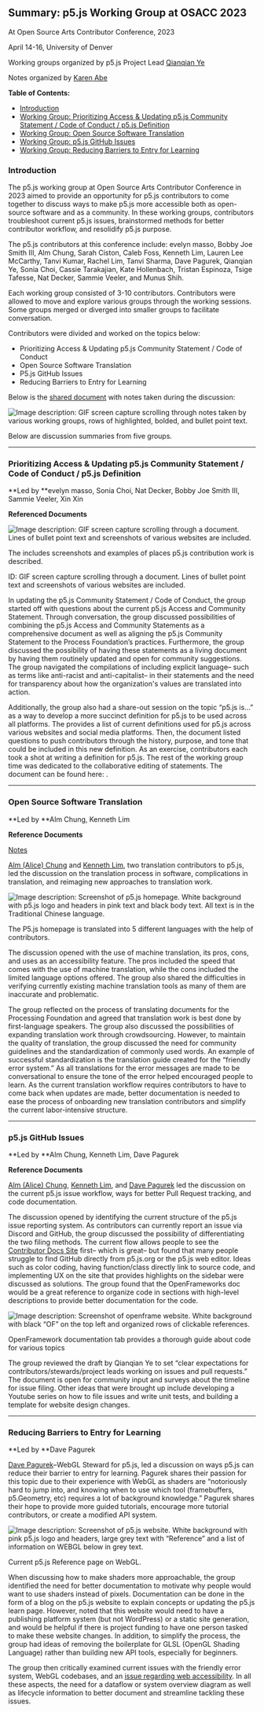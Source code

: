 ## **Summary: p5.js Working Group at OSACC 2023**

At Open Source Arts Contributor Conference, 2023

April 14-16, University of Denver

Working groups organized by p5.js Project Lead [Qianqian Ye](https://qianqian-ye.com/)

Notes organized by [Karen Abe](www.karenabe.com)

**Table of Contents:**
* [Introduction](#introduction)
* [Working Group: Prioritizing Access & Updating p5.js Community Statement / Code of Conduct / p5.js Definition](#)
* [Working Group: Open Source Software Translation](#)
* [Working Group: p5.js GitHub Issues](#)
* [Working Group: Reducing Barriers to Entry for Learning]()


### **Introduction**

The p5.js working group at Open Source Arts Contributor Conference in 2023 aimed to provide an opportunity for p5.js contributors to come together to discuss ways to make p5.js more accessible both as open-source software and as a community. In these working groups, contributors troubleshoot current p5.js issues, brainstormed methods for better contributor workflow, and resolidify p5.js purpose.

The p5.js contributors at this conference include: evelyn masso, Bobby Joe Smith III, Alm Chung, Sarah Ciston, Caleb Foss, Kenneth Lim, Lauren Lee McCarthy, Tanvi Kumar, Rachel Lim, Tanvi Sharma, Dave Pagurek, Qianqian Ye, Sonia Choi, Cassie Tarakajian, Kate Hollenbach, Tristan Espinoza, Tsige Tafesse, Nat Decker, Sammie Veeler, and Munus Shih.

Each working group consisted of 3-10 contributors. Contributors were allowed to move and explore various groups through the working sessions. Some groups merged or diverged into smaller groups to facilitate conversation.

Contributors were divided and worked on the topics below:



* Prioritizing Access & Updating p5.js Community Statement / Code of Conduct
* Open Source Software Translation
* P5.js GitHub Issues
* Reducing Barriers to Entry for Learning

Below is the [shared document](https://docs.google.com/document/d/1FkvaVczYpFQA6nShaciGCKdPuDoHQYSbv9K7On2yEv8/edit) with notes taken during the discussion:


![Image description: GIF screen capture scrolling through notes taken by various working groups, rows of highlighted, bolded, and bullet point text.](../0-images/wg-scroll.gif)


Below are discussion summaries from five groups.


---


### **Prioritizing Access & Updating p5.js Community Statement / Code of Conduct / p5.js Definition**

**Led by **evelyn masso, Sonia Choi, Nat Decker, Bobby Joe Smith III, Sammie Veeler, Xin Xin

**Referenced Documents**



![Image description: GIF screen capture scrolling through a document. Lines of bullet point text and screenshots of various websites are included.](../0-images/wg-scroll2.gif)


The  includes screenshots and examples of places p5.js contribution work is described.

ID: GIF screen capture scrolling through a document. Lines of bullet point text and screenshots of various websites are included.

In updating the p5.js Community Statement / Code of Conduct, the group started off with questions about the current p5.js Access and Community Statement. Through conversation, the group discussed possibilities of combining the p5.js Access and Community Statements as a comprehensive document as well as aligning the p5.js Community Statement to the Process Foundation’s practices. Furthermore, the group discussed the possibility of having these statements as a living document by having them routinely updated and open for community suggestions. The group navigated the compilations of including explicit language– such as terms like anti-racist and anti-capitalist– in their statements and the need for transparency about how the organization's values are translated into action.

Additionally, the group also had a share-out session on the topic “p5.js is…” as a way to develop a more succinct definition for p5.js to be used across all platforms. The  provides a list of current definitions used for p5.js across various websites and social media platforms. Then, the document listed questions to push contributors through the history, purpose, and tone that could be included in this new definition. As an exercise, contributors each took a shot at writing a definition for p5.js. The rest of the working group time was dedicated to the collaborative editing of statements. The document can be found here: . 


---


### **Open Source Software Translation**

**Led by **Alm Chung, Kenneth Lim

**Reference Documents**

[Notes](http://docs.clinicopensourcearts.org/p/GInsVRShRFnm7D1kdB-t)

[Alm (Alice) Chung](https://almchung.github.io/) and [Kenneth Lim](https://limzykenneth.com/), two translation contributors to p5.js, led the discussion on the translation process in software, complications in translation, and reimaging new approaches to translation work. 


![Image description: Screenshot of p5.js homepage. White background with p5.js logo and headers in pink text and black body text. All text is in the Traditional Chinese language. ](../0-images/wg-translation.png)


The P5.js homepage is translated into 5 different languages with the help of contributors.


The discussion opened with the use of machine translation, its pros, cons, and uses as an accessibility feature. The pros included the speed that comes with the use of machine translation, while the cons included the limited language options offered. The group also shared the difficulties in verifying currently existing machine translation tools as many of them are inaccurate and problematic.

The group reflected on the process of translating documents for the Processing Foundation and agreed that translation work is best done by first-language speakers. The group also discussed the possibilities of expanding translation work through crowdsourcing. However, to maintain the quality of translation, the group discussed the need for community guidelines and the standardization of commonly used words. An example of successful standardization is the translation guide created for the “friendly error system.” As all translations for the error messages are made to be conversational to ensure the tone of the error helped encouraged people to learn. As the current translation workflow requires contributors to have to come back when updates are made, better documentation is needed to ease the process of onboarding new translation contributors and simplify the current labor-intensive structure.


---


### **p5.js GitHub Issues**

**Led by **Alm Chung, Kenneth Lim, Dave Pagurek

**Reference Documents**



[Alm (Alice) Chung](https://almchung.github.io/), [Kenneth Lim](https://limzykenneth.com/), and [Dave Pagurek](https://www.davepagurek.com/) led the discussion on the current p5.js issue workflow, ways for better Pull Request tracking, and code documentation.

The discussion opened by identifying the current structure of the p5.js issue reporting system. As contributors can currently report an issue via Discord and GitHub, the group discussed the possibility of differentiating the two filing methods. The current flow allows people to see the [Contributor Docs Site](https://p5js.org/contributor-docs/#/) first– which is great– but found that many people struggle to find GitHub directly from p5.js.org or the p5.js web editor. Ideas such as color coding, having function/class directly link to source code, and implementing UX on the site that provides highlights on the sidebar were discussed as solutions. The group found that the OpenFrameworks doc would be a great reference to organize code in sections with high-level descriptions to provide better documentation for the code.


![Image description: Screenshot of openframe website. White background with black “OF” on the top left and organized rows of clickable references. ](../0-images/wg-of.png)



OpenFramework documentation tab provides a thorough guide about code for various topics

The group reviewed the   draft by Qianqian Ye to set “clear expectations for contributors/stewards/project leads working on issues and pull requests.” The document is open for community input and surveys about the timeline for issue filing. Other ideas that were brought up include developing a Youtube series on how to file issues and write unit tests, and building a template for website design changes.


---


### **Reducing Barriers to Entry for Learning**

**Led by **Dave Pagurek

[Dave Pagurek](https://www.davepagurek.com/)–WebGL Steward for p5.js, led a discussion on ways p5.js can reduce their barrier to entry for learning. Pagurek shares their passion for this topic due to their experience with WebGL as shaders are “notoriously hard to jump into, and knowing when to use which tool (framebuffers, p5.Geometry, etc) requires a lot of background knowledge.” Pagurek shares their hope to provide more guided tutorials, encourage more tutorial contributors, or create a modified API system.


![Image description: Screenshot of p5.js website. White background with pink p5.js logo and headers, large grey text with “Reference” and a list of information on WEBGL below in grey text. ](../0-images/wg-webgl.png)


Current p5.js Reference page on WebGL.


When discussing how to make shaders more approachable, the group identified the need for better documentation to motivate why people would want to use shaders instead of pixels. Documentation can be done in the form of a blog on the p5.js website to explain concepts or updating the p5.js learn page. However, noted that this website would need to have a publishing platform system (but not WordPress) or a static site generation, and would be helpful if there is project funding to have one person tasked to make these website changes. In addition, to simplify the process, the group had ideas of removing the boilerplate for GLSL (OpenGL Shading Language) rather than building new API tools, especially for beginners.

The group then critically examined current issues with the friendly error system, WebGL codebases, and an [issue regarding web accessibility](https://github.com/processing/p5.js/issues/4721). In all these aspects, the need for a dataflow or system overview diagram as well as lifecycle information to better document and streamline tackling these issues.
